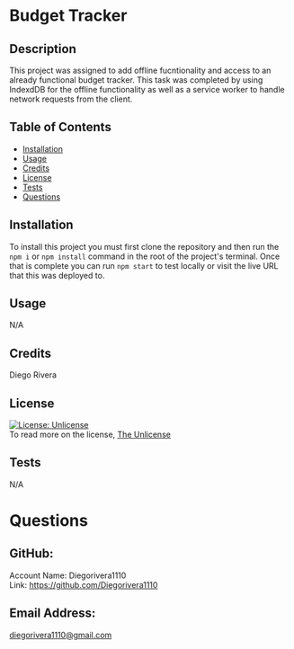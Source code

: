 # Budget Tracker

  ## Description
  This project was assigned to add offline fucntionality and access to an already functional budget tracker. This task was completed by using IndexdDB for the offline functionality as well as a service worker to handle network requests from the client. 

  ## Table of Contents
  - [Installation](#installation)
  - [Usage](#usage)
  - [Credits](#credits)
  - [License](#license)
  - [Tests](#tests)
  - [Questions](#questions)

  ## Installation
  To install this project you must first clone the repository and then run the `npm i` or `npm install` command in the root of the project's terminal. Once that is complete you can run `npm start` to test locally or visit the live URL that this was deployed to.

  ## Usage
  N/A

  ## Credits
  Diego Rivera

  ## License
  [![License: Unlicense](https://img.shields.io/badge/license-Unlicense-blue.svg)](http://unlicense.org/)<br />
  To read more on the license, [The Unlicense](http://unlicense.org/)

  ## Tests
  N/A
  
  # Questions

  ## GitHub: 
  Account Name: Diegorivera1110<br /> 
  Link: https://github.com/Diegorivera1110

  ## Email Address: 
  diegorivera1110@gmail.com


